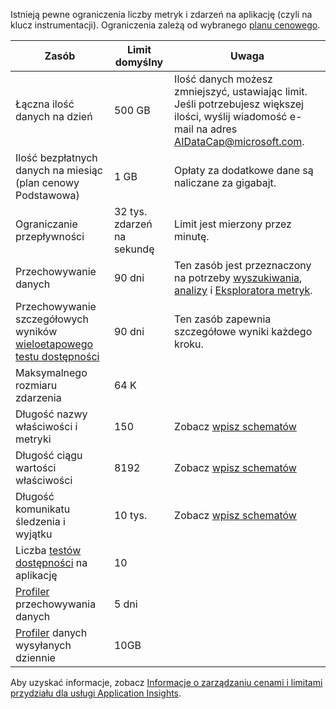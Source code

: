 Istnieją pewne ograniczenia liczby metryk i zdarzeń na aplikację (czyli na klucz instrumentacji). Ograniczenia zależą od wybranego [planu cenowego](https://azure.microsoft.com/pricing/details/application-insights/).

| **Zasób** | **Limit domyślny** | **Uwaga**
| --- | --- | --- |
| Łączna ilość danych na dzień | 500 GB | Ilość danych możesz zmniejszyć, ustawiając limit. Jeśli potrzebujesz większej ilości, wyślij wiadomość e-mail na adres AIDataCap@microsoft.com.
| Ilość bezpłatnych danych na miesiąc<br/> (plan cenowy Podstawowa) | 1 GB | Opłaty za dodatkowe dane są naliczane za gigabajt.
| Ograniczanie przepływności | 32 tys. zdarzeń na sekundę | Limit jest mierzony przez minutę.
| Przechowywanie danych | 90 dni | Ten zasób jest przeznaczony na potrzeby [wyszukiwania](../articles/application-insights/app-insights-diagnostic-search.md), [analizy](../articles/application-insights/app-insights-analytics.md) i [Eksploratora metryk](../articles/application-insights/app-insights-metrics-explorer.md).
| Przechowywanie szczegółowych wyników [wieloetapowego testu dostępności](../articles/application-insights/app-insights-monitor-web-app-availability.md#multi-step-web-tests) | 90 dni | Ten zasób zapewnia szczegółowe wyniki każdego kroku.
| Maksymalnego rozmiaru zdarzenia | 64 K | 
| Długość nazwy właściwości i metryki | 150 | Zobacz [wpisz schematów](https://github.com/Microsoft/ApplicationInsights-Home/blob/master/EndpointSpecs/Schemas/Docs/)
| Długość ciągu wartości właściwości | 8192 | Zobacz [wpisz schematów](https://github.com/Microsoft/ApplicationInsights-Home/blob/master/EndpointSpecs/Schemas/Docs/)
| Długość komunikatu śledzenia i wyjątku | 10 tys. | Zobacz [wpisz schematów](https://github.com/Microsoft/ApplicationInsights-Home/blob/master/EndpointSpecs/Schemas/Docs/)
| Liczba [testów dostępności](../articles/application-insights/app-insights-monitor-web-app-availability.md) na aplikację  | 10 |
| [Profiler](../articles/application-insights/app-insights-profiler.md) przechowywania danych | 5 dni |
| [Profiler](../articles/application-insights/app-insights-profiler.md) danych wysyłanych dziennie | 10GB |

Aby uzyskać informacje, zobacz [Informacje o zarządzaniu cenami i limitami przydziału dla usługi Application Insights](../articles/application-insights/app-insights-pricing.md).

